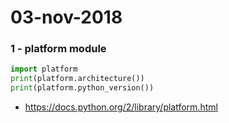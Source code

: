 # 03-nov-2018

### 1 - platform module

```python
import platform
print(platform.architecture())
print(platform.python_version())
```
- https://docs.python.org/2/library/platform.html


